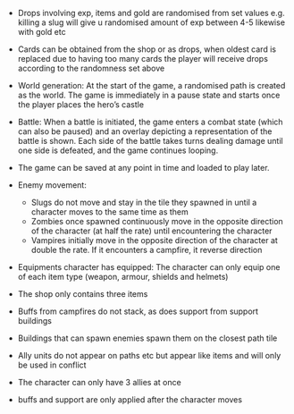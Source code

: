 * Drops involving exp, items and gold are randomised from set values e.g. killing a slug will give u randomised amount of exp between 4-5 likewise with gold etc

* Cards can be obtained from the shop or as drops, when oldest card is replaced due to having too many cards the player will receive drops according to the randomness set above


* World generation: At the start of the game, a randomised path is created as the world. The game is immediately in a pause state and starts once the player places the hero’s castle

* Battle: When a battle is initiated, the game enters a combat state (which can also be paused) and an overlay depicting a representation of the battle is shown. Each side of the battle takes turns dealing damage until one side is defeated, and the game continues looping.

* The game can be saved at any point in time and loaded to play later.

* Enemy movement:
    - Slugs do not move and stay in the tile they spawned in until a character moves to the same time as them
    - Zombies once spawned continuously move in the opposite direction of the character (at half the rate) until encountering the character
    - Vampires initially move in the opposite direction of the character at double the rate. If it encounters a campfire, it reverse direction

* Equipments character has equipped: The character can only equip one of each item type (weapon, armour, shields and helmets)

* The shop only contains three items

* Buffs from campfires do not stack, as does support from support buildings

* Buildings that can spawn enemies spawn them on the closest path tile

* Ally units do not appear on paths etc but appear like items and will only be used in conflict

* The character can only have 3 allies at once

* buffs and support are only applied after the character moves
